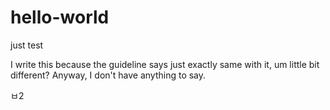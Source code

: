 # hello-world
just test

I write this because the guideline says just exactly same with it, um little bit different?
Anyway, I don't have anything to say.

ㅂ2

